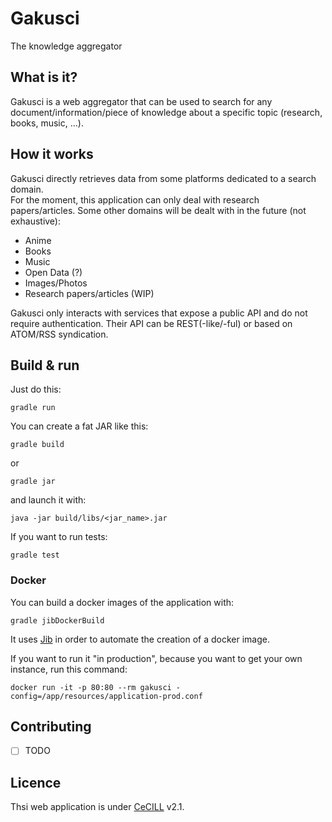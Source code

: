 # Gakusci #

The knowledge aggregator

## What is it? ##

Gakusci is a web aggregator that can be used to search for any document/information/piece of knowledge about a specific topic (research, books, music, ...).  


## How it works ##

Gakusci directly retrieves data from some platforms dedicated to a search domain.  
For the moment, this application can only deal with research papers/articles. Some other domains will be dealt with in the future (not exhaustive):

- Anime
- Books
- Music
- Open Data (?)
- Images/Photos
- Research papers/articles (WIP)

Gakusci only interacts with services that expose a public API and do not require authentication.
Their API can be REST(-like/-ful) or based on ATOM/RSS syndication.

## Build & run ##

Just do this:

```
gradle run
```

You can create a fat JAR like this: 

```
gradle build
```
or
```
gradle jar
```

and launch it with:

```
java -jar build/libs/<jar_name>.jar
```

If you want to run tests:

```
gradle test
```

### Docker ###

You can build a docker images of the application with:

```
gradle jibDockerBuild
```

It uses [Jib](https://github.com/GoogleContainerTools/jib) in order to automate the creation of a docker image.

If you want to run it "in production", because you want to get your own instance, run this command: 

```
docker run -it -p 80:80 --rm gakusci -config=/app/resources/application-prod.conf
```

## Contributing ##

- [ ] TODO

## Licence ##

Thsi web application is under [CeCILL](https://cecill.info/licences/Licence_CeCILL_V2.1-en.txt) v2.1.
